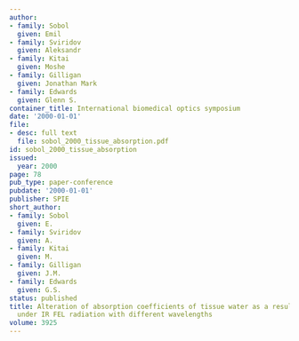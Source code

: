 ```yaml
---
author:
- family: Sobol
  given: Emil
- family: Sviridov
  given: Aleksandr
- family: Kitai
  given: Moshe
- family: Gilligan
  given: Jonathan Mark
- family: Edwards
  given: Glenn S.
container_title: International biomedical optics symposium
date: '2000-01-01'
file:
- desc: full text
  file: sobol_2000_tissue_absorption.pdf
id: sobol_2000_tissue_absorption
issued:
  year: 2000
page: 78
pub_type: paper-conference
pubdate: '2000-01-01'
publisher: SPIE
short_author:
- family: Sobol
  given: E.
- family: Sviridov
  given: A.
- family: Kitai
  given: M.
- family: Gilligan
  given: J.M.
- family: Edwards
  given: G.S.
status: published
title: Alteration of absorption coefficients of tissue water as a result of heating
  under IR FEL radiation with different wavelengths
volume: 3925
---
```


